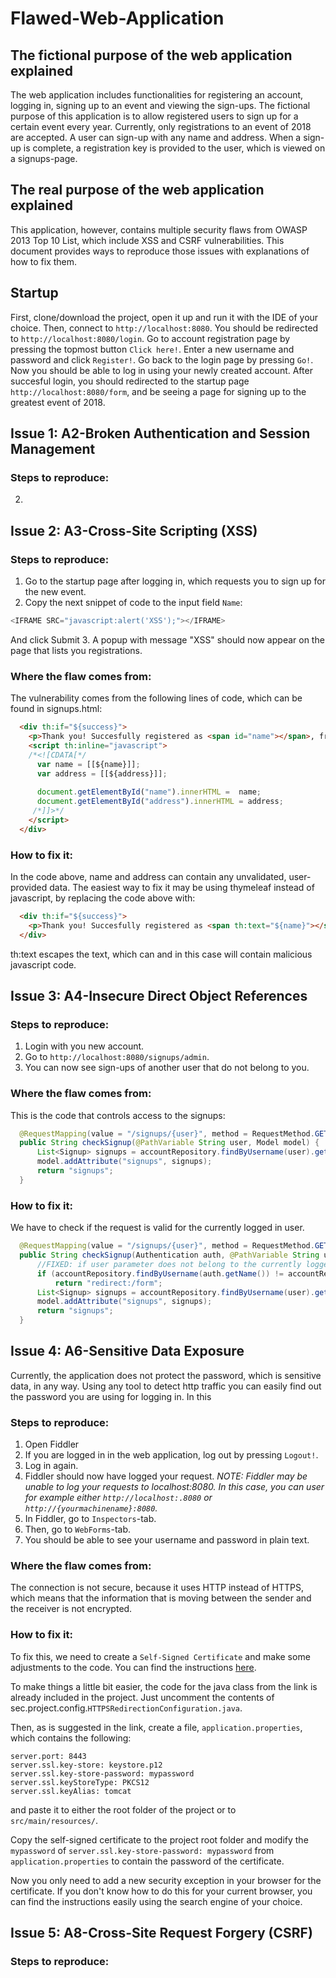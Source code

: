 # Flawed-Web-Application

## The fictional purpose of the web application explained

The web application includes functionalities for registering an account, logging in, signing up to an event and viewing the sign-ups. The fictional purpose of this application is to allow registered users to sign up for a certain event every year. Currently, only registrations to an event of 2018 are accepted. A user can sign-up with any name and address. When a sign-up is complete, a registration key is provided to the user, which is viewed on a signups-page.

## The real purpose of the web application explained

This application, however, contains multiple security flaws from OWASP 2013 Top 10 List, which include XSS and CSRF vulnerabilities. This document provides ways to reproduce those issues with explanations of how to fix them.

## Startup

First, clone/download the project, open it up and run it with the IDE of your choice.
Then, connect to `http://localhost:8080`. You should be redirected to `http://localhost:8080/login`.
Go to account registration page by pressing the topmost button `Click here!`. Enter a new username and password and click `Register!`. Go back to the login page by pressing `Go!`. Now you should be able to log in using your newly created account.
After succesful login, you should redirected to the startup page `http://localhost:8080/form`, and be seeing a page for signing up to the greatest event of 2018.

## Issue 1: A2-Broken Authentication and Session Management

### Steps to reproduce:


2. 


## Issue 2: A3-Cross-Site Scripting (XSS)

### Steps to reproduce:

1. Go to the startup page after logging in, which requests you to sign up for the new event.
2. Copy the next snippet of code to the input field `Name`:

  ```javascript
  <IFRAME SRC="javascript:alert('XSS');"></IFRAME>
  ```
  And click Submit
3. A popup with message "XSS" should now appear on the page that lists you registrations.

### Where the flaw comes from:

The vulnerability comes from the following lines of code, which can be found in signups.html:
  ```html
    <div th:if="${success}">
      <p>Thank you! Succesfully registered as <span id="name"></span>, from <span id="address"></span></p>
      <script th:inline="javascript">
      /*<![CDATA[*/
        var name = [[${name}]];
        var address = [[${address}]];
            
        document.getElementById("name").innerHTML =  name;
        document.getElementById("address").innerHTML = address;
       /*]]>*/
      </script>
    </div>
  ```
### How to fix it:
  
In the code above, name and address can contain any unvalidated, user-provided data. The easiest way to fix it may be
using thymeleaf instead of javascript, by replacing the code above with:

  ```html
    <div th:if="${success}">
      <p>Thank you! Succesfully registered as <span th:text="${name}"></span>, from <span th:text="${address}"></span></p>
    </div>
  ```
th:text escapes the text, which can and in this case will contain malicious javascript code.
  
## Issue 3: A4-Insecure Direct Object References

### Steps to reproduce:

1. Login with you new account.
2. Go to `http://localhost:8080/signups/admin`.
3. You can now see sign-ups of another user that do not belong to you.

### Where the flaw comes from:

This is the code that controls access to the signups:

  ```java
    @RequestMapping(value = "/signups/{user}", method = RequestMethod.GET)
    public String checkSignup(@PathVariable String user, Model model) {
        List<Signup> signups = accountRepository.findByUsername(user).getSignups();
        model.addAttribute("signups", signups);
        return "signups";
    }
  ```
### How to fix it:

We have to check if the request is valid for the currently logged in user.
  ```java
    @RequestMapping(value = "/signups/{user}", method = RequestMethod.GET)
    public String checkSignup(Authentication auth, @PathVariable String user, Model model) {
        //FIXED: if user parameter does not belong to the currently logged in user, redirect to /form
        if (accountRepository.findByUsername(auth.getName()) != accountRepository.findByUsername(user))
            return "redirect:/form";
        List<Signup> signups = accountRepository.findByUsername(user).getSignups();
        model.addAttribute("signups", signups);
        return "signups";
    }
  ```
## Issue 4: A6-Sensitive Data Exposure

Currently, the application does not protect the password, which is sensitive data, in any way.
Using any tool to detect http traffic you can easily find out the password you are using for logging in.
In this 

### Steps to reproduce:

1. Open Fiddler
2. If you are logged in in the web application, log out by pressing `Logout!`.
3. Log in again.
4. Fiddler should now have logged your request.
_NOTE: Fiddler may be unable to log your requests to localhost:8080. In this case, you can user for example either
`http://localhost:.8080` or `http://{yourmachinename}:8080`._
5. In Fiddler, go to `Inspectors`-tab.
6. Then, go to `WebForms`-tab.
7. You should be able to see your username and password in plain text.

### Where the flaw comes from:

The connection is not secure, because it uses HTTP instead of HTTPS, which means that the information that
is moving between the sender and the receiver is not encrypted.

### How to fix it:

To fix this, we need to create a `Self-Signed Certificate` and make some adjustments to the code.
You can find the instructions [here](https://drissamri.be/blog/java/enable-https-in-spring-boot/).

To make things a little bit easier, the code for the java class from the link is already included in the project.
Just uncomment the contents of sec.project.config.`HTTPSRedirectionConfiguration.java`.

Then, as is suggested in the link, create a file, `application.properties`, which contains the following:
  ```
  server.port: 8443
  server.ssl.key-store: keystore.p12
  server.ssl.key-store-password: mypassword
  server.ssl.keyStoreType: PKCS12
  server.ssl.keyAlias: tomcat
  ```
and paste it to either the root folder of the project or to `src/main/resources/`.

Copy the self-signed certificate to the project root folder and modify the `mypassword` of `server.ssl.key-store-password: mypassword` from `application.properties` to contain the password of the certificate.

Now you only need to add a new security exception in your browser for the certificate. If you don't know how to do this
for your current browser, you can find the instructions easily using the search engine of your choice.

## Issue 5: A8-Cross-Site Request Forgery (CSRF)

### Steps to reproduce:
